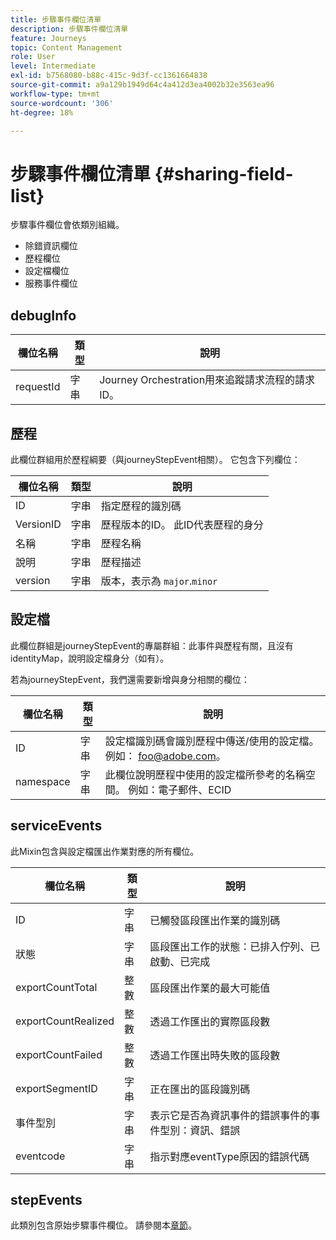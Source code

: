 ```yaml
---
title: 步驟事件欄位清單
description: 步驟事件欄位清單
feature: Journeys
topic: Content Management
role: User
level: Intermediate
exl-id: b7568080-b88c-415c-9d3f-cc1361664838
source-git-commit: a9a129b1949d64c4a412d3ea4002b32e3563ea96
workflow-type: tm+mt
source-wordcount: '306'
ht-degree: 18%

---
```


# 步驟事件欄位清單 {#sharing-field-list}

步驟事件欄位會依類別組織。

* 除錯資訊欄位
* 歷程欄位
* 設定檔欄位
* 服務事件欄位

## debugInfo

| 欄位名稱 | 類型 | 說明 |
|---|---|------------|
| requestId | 字串 | Journey Orchestration用來追蹤請求流程的請求ID。 |

## 歷程

此欄位群組用於歷程綱要（與journeyStepEvent相關）。 它包含下列欄位：

| 欄位名稱 | 類型 | 說明 |
|---|---|------------|
| ID | 字串 | 指定歷程的識別碼 |
| VersionID | 字串 | 歷程版本的ID。 此ID代表歷程的身分 |
| 名稱 | 字串 | 歷程名稱 |
| 說明 | 字串 | 歷程描述 |
| version | 字串 | 版本，表示為 `major`.`minor` |

## 設定檔

此欄位群組是journeyStepEvent的專屬群組：此事件與歷程有關，且沒有identityMap，說明設定檔身分（如有）。

若為journeyStepEvent，我們還需要新增與身分相關的欄位：

| 欄位名稱 | 類型 | 說明 |
|---|---|------------|
| ID | 字串 | 設定檔識別碼會識別歷程中傳送/使用的設定檔。 例如： foo@adobe.com。 |
| namespace | 字串 | 此欄位說明歷程中使用的設定檔所參考的名稱空間。 例如：電子郵件、ECID |

## serviceEvents

此Mixin包含與設定檔匯出作業對應的所有欄位。

| 欄位名稱 | 類型 | 說明 |
|---|---|------------|
| ID | 字串 | 已觸發區段匯出作業的識別碼 |
| 狀態 | 字串 | 區段匯出工作的狀態：已排入佇列、已啟動、已完成 |
| exportCountTotal | 整數 | 區段匯出作業的最大可能值 |
| exportCountRealized | 整數 | 透過工作匯出的實際區段數 |
| exportCountFailed | 整數 | 透過工作匯出時失敗的區段數 |
| exportSegmentID | 字串 | 正在匯出的區段識別碼 |
| 事件型別 | 字串 | 表示它是否為資訊事件的錯誤事件的事件型別：資訊、錯誤 |
| eventcode | 字串 | 指示對應eventType原因的錯誤代碼 |

## stepEvents

此類別包含原始步驟事件欄位。 請參閱本[章節](../building-journeys/sharing-legacy-fields.md)。
